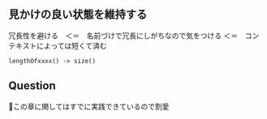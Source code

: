 ## 見かけの良い状態を維持する

冗長性を避ける　＜＝　名前づけで冗長にしがちなので気をつける
＜＝　コンテキストによっては短くて済む
```
lengthOfxxxx() -> size()
```

## Question
この章に関してはすでに実践できているので割愛